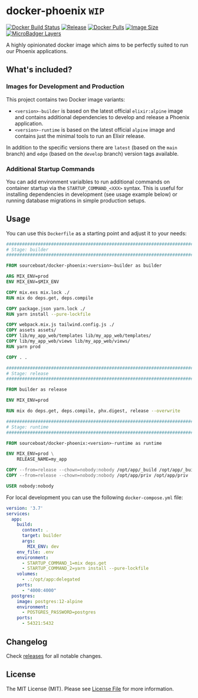 # docker-phoenix `WIP`

[![Docker Build Status](https://img.shields.io/docker/cloud/build/sourceboat/docker-phoenix.svg?style=flat-square)](https://hub.docker.com/r/sourceboat/docker-phoenix/builds/)
[![Release](https://img.shields.io/github/release/sourceboat/docker-phoenix.svg?style=flat-square)](https://github.com/sourceboat/docker-phoenix/releases)
[![Docker Pulls](https://img.shields.io/docker/pulls/sourceboat/docker-phoenix.svg?style=flat-square)](https://hub.docker.com/r/sourceboat/docker-phoenix/)
[![Image Size](https://img.shields.io/docker/image-size/sourceboat/docker-phoenix?style=flat-square)](https://microbadger.com/images/sourceboat/docker-phoenix)
[![MicroBadger Layers](https://img.shields.io/microbadger/layers/sourceboat/docker-phoenix.svg?style=flat-square)](https://microbadger.com/images/sourceboat/docker-phoenix)

A highly opinionated docker image which aims to be perfectly suited to run our Phoenix applications.

## What's included?

### Images for Development and Production

This project contains two Docker image variants:

- `<version>-builder` is based on the latest official `elixir:alpine` image and contains additional dependencies to develop and release a Phoenix application.
- `<version>-runtime` is based on the latest official `alpine` image and contains just the minimal tools to run an Elixir release.

In addition to the specific versions there are `latest` (based on the `main` branch) and `edge` (based on the `develop` branch) version tags available.

### Additional Startup Commands

You can add environment varialbles to run additional commands on container startup via the `STARTUP_COMMAND_<XXX>` syntax.
This is useful for installing dependencies in development (see usage example below) or running database migrations in simple production setups.

## Usage

You can use this `Dockerfile` as a starting point and adjust it to your needs:

```Dockerfile
########################################################################
# Stage: builder
########################################################################

FROM sourceboat/docker-phoenix:<version>-builder as builder

ARG MIX_ENV=prod
ENV MIX_ENV=$MIX_ENV

COPY mix.exs mix.lock ./
RUN mix do deps.get, deps.compile

COPY package.json yarn.lock ./
RUN yarn install --pure-lockfile

COPY webpack.mix.js tailwind.config.js ./
COPY assets assets/
COPY lib/my_app_web/templates lib/my_app_web/templates/
COPY lib/my_app_web/views lib/my_app_web/views/
RUN yarn prod

COPY . .

########################################################################
# Stage: release
########################################################################

FROM builder as release

ENV MIX_ENV=prod

RUN mix do deps.get, deps.compile, phx.digest, release --overwrite

########################################################################
# Stage: runtime
########################################################################

FROM sourceboat/docker-phoenix:<version>-runtime as runtime

ENV MIX_ENV=prod \
    RELEASE_NAME=my_app

COPY --from=release --chown=nobody:nobody /opt/app/_build /opt/app/_build
COPY --from=release --chown=nobody:nobody /opt/app/priv /opt/app/priv

USER nobody:nobody
```

For local development you can use the following `docker-compose.yml` file:

```yml
version: '3.7'
services:
  app:
    build:
      context: .
      target: builder
      args:
        MIX_ENV: dev
    env_file: .env
    environment:
      - STARTUP_COMMAND_1=mix deps.get
      - STARTUP_COMMAND_2=yarn install --pure-lockfile
    volumes:
      - .:/opt/app:delegated
    ports:
      - "4000:4000"
  postgres:
    image: postgres:12-alpine
    environment:
      - POSTGRES_PASSWORD=postgres
    ports:
      - 54321:5432
```

## Changelog

Check [releases](https://github.com/sourceboat/docker-phoenix/releases) for all notable changes.

## License

The MIT License (MIT). Please see [License File](LICENSE.md) for more information.
